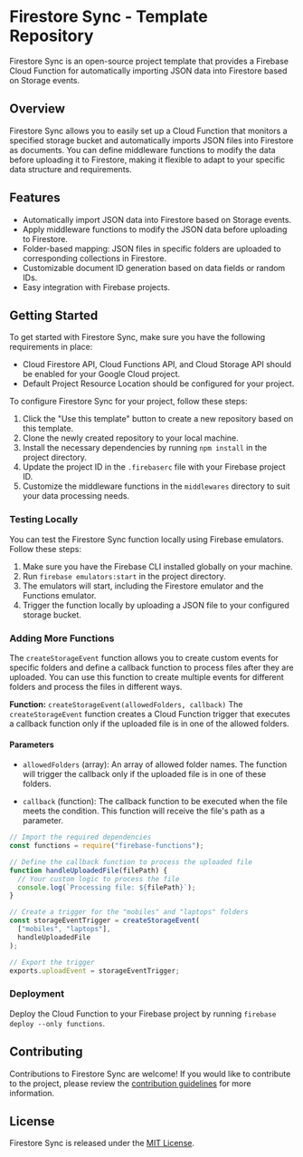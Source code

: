 # Firestore Sync - Template Repository

Firestore Sync is an open-source project template that provides a Firebase Cloud Function for automatically importing JSON data into Firestore based on Storage events.

## Overview

Firestore Sync allows you to easily set up a Cloud Function that monitors a specified storage bucket and automatically imports JSON files into Firestore as documents. You can define middleware functions to modify the data before uploading it to Firestore, making it flexible to adapt to your specific data structure and requirements.

## Features

- Automatically import JSON data into Firestore based on Storage events.
- Apply middleware functions to modify the JSON data before uploading to Firestore.
- Folder-based mapping: JSON files in specific folders are uploaded to corresponding collections in Firestore.
- Customizable document ID generation based on data fields or random IDs.
- Easy integration with Firebase projects.

## Getting Started

To get started with Firestore Sync, make sure you have the following requirements in place:

- Cloud Firestore API, Cloud Functions API, and Cloud Storage API should be enabled for your Google Cloud project.
- Default Project Resource Location should be configured for your project.

To configure Firestore Sync for your project, follow these steps:

1. Click the "Use this template" button to create a new repository based on this template.
2. Clone the newly created repository to your local machine.
3. Install the necessary dependencies by running `npm install` in the project directory.
4. Update the project ID in the `.firebaserc` file with your Firebase project ID.
5. Customize the middleware functions in the `middlewares` directory to suit your data processing needs.

### Testing Locally

You can test the Firestore Sync function locally using Firebase emulators. Follow these steps:

1. Make sure you have the Firebase CLI installed globally on your machine.
2. Run `firebase emulators:start` in the project directory.
3. The emulators will start, including the Firestore emulator and the Functions emulator.
4. Trigger the function locally by uploading a JSON file to your configured storage bucket.

### Adding More Functions

The `createStorageEvent` function allows you to create custom events for specific folders and define a callback function to process files after they are uploaded. You can use this function to create multiple events for different folders and process the files in different ways.

**Function:** `createStorageEvent(allowedFolders, callback)`
The `createStorageEvent` function creates a Cloud Function trigger that executes a callback function only if the uploaded file is in one of the allowed folders.

#### Parameters

- `allowedFolders` (array): An array of allowed folder names. The function will trigger the callback only if the uploaded file is in one of these folders.

- `callback` (function): The callback function to be executed when the file meets the condition. This function will receive the file's path as a parameter.

```js
// Import the required dependencies
const functions = require("firebase-functions");

// Define the callback function to process the uploaded file
function handleUploadedFile(filePath) {
  // Your custom logic to process the file
  console.log(`Processing file: ${filePath}`);
}

// Create a trigger for the "mobiles" and "laptops" folders
const storageEventTrigger = createStorageEvent(
  ["mobiles", "laptops"],
  handleUploadedFile
);

// Export the trigger
exports.uploadEvent = storageEventTrigger;
```

### Deployment

Deploy the Cloud Function to your Firebase project by running `firebase deploy --only functions`.

## Contributing

Contributions to Firestore Sync are welcome! If you would like to contribute to the project, please review the [contribution guidelines](CONTRIBUTING.md) for more information.

## License

Firestore Sync is released under the [MIT License](LICENSE).
